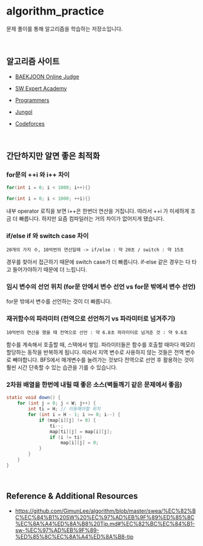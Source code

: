 # algorithm_practice
문제 풀이를 통해 알고리즘을 학습하는 저장소입니다.

<br>

## 알고리즘 사이트

- [BAEKJOON Online Judge](https://www.acmicpc.net/)

- [SW Expert Academy](https://swexpertacademy.com/main/main.do)

- [Programmers](https://programmers.co.kr/)

- [Jungol](http://jungol.co.kr/)

- [Codeforces](https://codeforces.com/)

<br>

## 간단하지만 알면 좋은 최적화

### for문의 ++i 와 i++ 차이

```java
for(int i = 0; i < 1000; i++){}

for(int i = 0; i < 1000; ++i){}
```

내부 operator 로직을 보면 i++은 한번더 연산을 거칩니다. 따라서 ++i 가 미세하게 조금 더 빠릅니다. 하지만 요즘 컴파일러는 거의 차이가 없어지게 됐습니다.

### if/else if 와 switch case 차이

`20개의 가지 수, 10억번의 연산일때 -> if/else : 약 20초 / switch : 약 15초`

경우를 찾아서 접근하기 때문에 switch case가 더 빠릅니다. if-else 같은 경우는 다 타고 들어가야하기 때문에 더 느립니다.

### 임시 변수의 선언 위치 (for문 안에서 변수 선언 vs for문 밖에서 변수 선언)

for문 밖에서 변수를 선언하는 것이 더 빠릅니다.

### 재귀함수의 파라미터 (전역으로 선언하기 vs 파라미터로 넘겨주기)

`10억번의 연산을 했을 때 전역으로 선언 : 약 6.8초 파라미터로 넘겨준 것 : 약 9.6초`

함수를 계속해서 호출할 때, 스택에서 쌓임. 파라미터들은 함수를 호출할 때마다 메모리 할당하는 동작을 반복하게 됩니다. 따라서 지역 변수로 사용하지 않는 것들은 전역 변수로 빼야합니다. BFS에서 매개변수를 늘려가는 것보다 전역으로 선언 후 활용하는 것이 훨씬 시간 단축할 수 있는 습관을 기를 수 있습니다.

### 2차원 배열을 한번에 내릴 때 좋은 소스(벽돌깨기 같은 문제에서 좋음)

```java
static void down() {
    for (int j = 0; j < W; j++) {
        int ti = H; // 이동해야할 위치
        for (int i = H - 1; i >= 0; i--) {
            if (map[i][j] != 0) {
                ti--;
                map[ti][j] = map[i][j];
                if (i != ti)
                    map[i][j] = 0;
            }
        }
    }
}
```

<br>

## Reference & Additional Resources

- https://github.com/GimunLee/algorithm/blob/master/swea/%EC%82%BC%EC%84%B1%20SW%20%EC%97%AD%EB%9F%89%ED%85%8C%EC%8A%A4%ED%8A%B8%20Tip.md#%EC%82%BC%EC%84%B1-sw-%EC%97%AD%EB%9F%89-%ED%85%8C%EC%8A%A4%ED%8A%B8-tip
